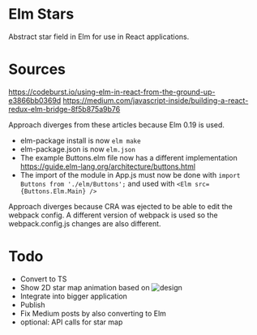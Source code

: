 # Elm Stars

Abstract star field in Elm for use in React applications.

# Sources

https://codeburst.io/using-elm-in-react-from-the-ground-up-e3866bb0369d
https://medium.com/javascript-inside/building-a-react-redux-elm-bridge-8f5b875a9b76

Approach diverges from these articles because Elm 0.19 is used. 

* elm-package install is now `elm make`
* elm-package.json is now `elm.json`
* The example Buttons.elm file now has a different implementation https://guide.elm-lang.org/architecture/buttons.html
* The import of the module in App.js must now be done with `import Buttons from './elm/Buttons';` and used with `<Elm src={Buttons.Elm.Main} />`

Approach diverges because CRA was ejected to be able to edit the webpack config. A different version of webpack is used
so the webpack.config.js changes are also different.

# Todo

* Convert to TS
* Show 2D star map animation based on ![design](https://github.com/mdvanes/elmstars/raw/master/src/design.jpg "Design")
* Integrate into bigger application
* Publish
* Fix Medium posts by also converting to Elm
* optional: API calls for star map
